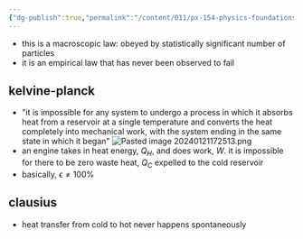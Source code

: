 ```yaml
---
{"dg-publish":true,"permalink":"/content/011/px-154-physics-foundations/px-154-e-the-second-law-of-thermodynamics/px-154-e3-the-second-law-of-thermodynamics/","created":"2024-11-25T10:50:32.000+00:00","updated":"2024-11-26T19:51:08.930+00:00"}
---
```


- this is a macroscopic law: obeyed by statistically significant number of particles
- it is an empirical law that has never been observed to fail
## kelvine-planck
- "it is impossible for any system to undergo a process in which it absorbs heat from a reservoir at a single temperature and converts the heat completely into mechanical work, with the system ending in the same state in which it began"
![Pasted image 20240121172513.png](/img/user/pics/Pasted%20image%2020240121172513.png)
- an engine takes in heat energy, $Q_{H}$, and does work, $W$. it is impossible for there to be zero waste heat, $Q_{C}$ expelled to the cold reservoir
- basically, $\epsilon \neq 100\%$
## clausius
- heat transfer from cold to hot never happens spontaneously
